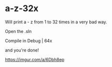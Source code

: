 # a-z-32x
Will print a - z from 1 to 32 times in a very bad way.

Open the .sln

Compile in Debug | 64x 

and you're done!

https://imgur.com/a/6Dbh8ep

